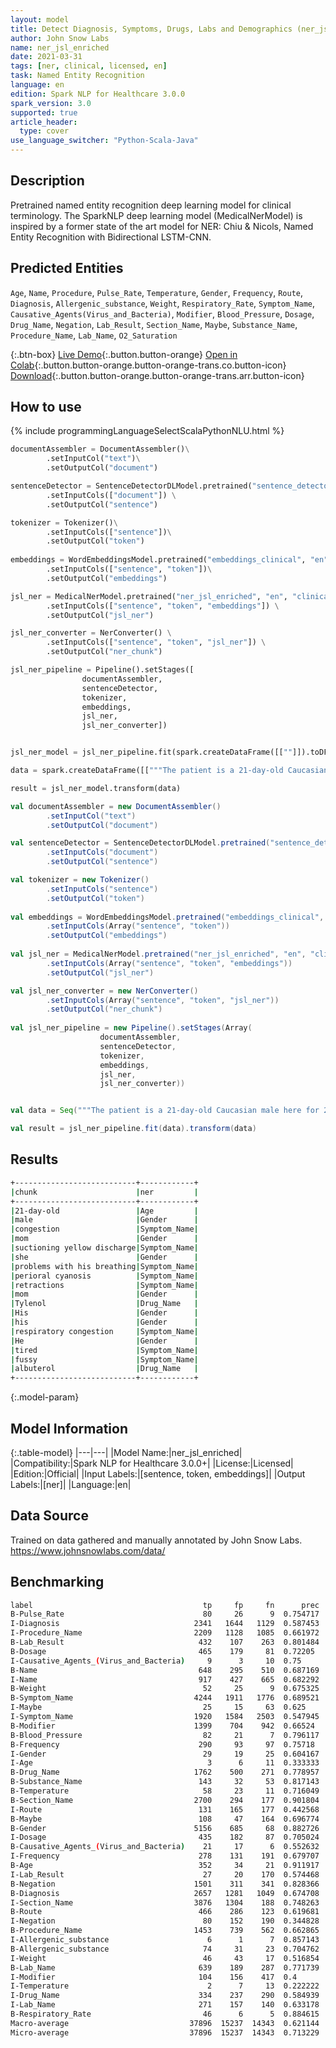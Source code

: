 ```yaml
---
layout: model
title: Detect Diagnosis, Symptoms, Drugs, Labs and Demographics (ner_jsl_enriched)
author: John Snow Labs
name: ner_jsl_enriched
date: 2021-03-31
tags: [ner, clinical, licensed, en]
task: Named Entity Recognition
language: en
edition: Spark NLP for Healthcare 3.0.0
spark_version: 3.0
supported: true
article_header:
  type: cover
use_language_switcher: "Python-Scala-Java"
---
```



## Description


Pretrained named entity recognition deep learning model for clinical terminology. The SparkNLP deep learning model (MedicalNerModel) is inspired by a former state of the art model for NER: Chiu & Nicols, Named Entity Recognition with Bidirectional LSTM-CNN.


## Predicted Entities


`Age`, `Name`, `Procedure`, `Pulse_Rate`, `Temperature`, `Gender`, `Frequency`, `Route`, `Diagnosis`, `Allergenic_substance`, `Weight`, `Respiratory_Rate`, `Symptom_Name`, `Causative_Agents(Virus_and_Bacteria)`, `Modifier`, `Blood_Pressure`, `Dosage`, `Drug_Name`, `Negation`, `Lab_Result`, `Section_Name`, `Maybe`, `Substance_Name`, `Procedure_Name`, `Lab_Name`, `O2_Saturation`


{:.btn-box}
[Live Demo](https://demo.johnsnowlabs.com/healthcare/NER_JSL/){:.button.button-orange}
[Open in Colab](https://colab.research.google.com/github/JohnSnowLabs/spark-nlp-workshop/blob/master/tutorials/streamlit_notebooks/healthcare/NER_JSL.ipynb){:.button.button-orange.button-orange-trans.co.button-icon}
[Download](https://s3.amazonaws.com/auxdata.johnsnowlabs.com/clinical/models/ner_jsl_enriched_en_3.0.0_3.0_1617209691808.zip){:.button.button-orange.button-orange-trans.arr.button-icon}


## How to use






<div class="tabs-box" markdown="1">
{% include programmingLanguageSelectScalaPythonNLU.html %}

```python
documentAssembler = DocumentAssembler()\
		.setInputCol("text")\
		.setOutputCol("document")

sentenceDetector = SentenceDetectorDLModel.pretrained("sentence_detector_dl_healthcare", "en", "clinical/models") \
		.setInputCols(["document"]) \
		.setOutputCol("sentence")

tokenizer = Tokenizer()\
		.setInputCols(["sentence"])\
		.setOutputCol("token")
	
embeddings = WordEmbeddingsModel.pretrained("embeddings_clinical", "en", "clinical/models")\
		.setInputCols(["sentence", "token"])\
		.setOutputCol("embeddings")

jsl_ner = MedicalNerModel.pretrained("ner_jsl_enriched", "en", "clinical/models") \
		.setInputCols(["sentence", "token", "embeddings"]) \
		.setOutputCol("jsl_ner")

jsl_ner_converter = NerConverter() \
		.setInputCols(["sentence", "token", "jsl_ner"]) \
		.setOutputCol("ner_chunk")

jsl_ner_pipeline = Pipeline().setStages([
				documentAssembler,
				sentenceDetector,
				tokenizer,
				embeddings,
				jsl_ner,
				jsl_ner_converter])


jsl_ner_model = jsl_ner_pipeline.fit(spark.createDataFrame([[""]]).toDF("text"))

data = spark.createDataFrame([["""The patient is a 21-day-old Caucasian male here for 2 days of congestion - mom has been suctioning yellow discharge from the patient's nares, plus she has noticed some mild problems with his breathing while feeding (but negative for any perioral cyanosis or retractions). One day ago, mom also noticed a tactile temperature and gave the patient Tylenol. Baby also has had some decreased p.o. intake. His normal breast-feeding is down from 20 minutes q.2h. to 5 to 10 minutes secondary to his respiratory congestion. He sleeps well, but has been more tired and has been fussy over the past 2 days. The parents noticed no improvement with albuterol treatments given in the ER. His urine output has also decreased; normally he has 8 to 10 wet and 5 dirty diapers per 24 hours, now he has down to 4 wet diapers per 24 hours. Mom denies any diarrhea. His bowel movements are yellow colored and soft in nature."""]]).toDF("text")

result = jsl_ner_model.transform(data)
```
```scala
val documentAssembler = new DocumentAssembler()
		.setInputCol("text")
		.setOutputCol("document")

val sentenceDetector = SentenceDetectorDLModel.pretrained("sentence_detector_dl_healthcare", "en", "clinical/models")
		.setInputCols("document") 
		.setOutputCol("sentence")

val tokenizer = new Tokenizer()
		.setInputCols("sentence")
		.setOutputCol("token")
	
val embeddings = WordEmbeddingsModel.pretrained("embeddings_clinical", "en", "clinical/models")
		.setInputCols(Array("sentence", "token"))
	    .setOutputCol("embeddings")
  
val jsl_ner = MedicalNerModel.pretrained("ner_jsl_enriched", "en", "clinical/models")
		.setInputCols(Array("sentence", "token", "embeddings"))
		.setOutputCol("jsl_ner")

val jsl_ner_converter = new NerConverter()
		.setInputCols(Array("sentence", "token", "jsl_ner"))
		.setOutputCol("ner_chunk")
 
val jsl_ner_pipeline = new Pipeline().setStages(Array(
					documentAssembler, 
					sentenceDetector, 
					tokenizer, 
					embeddings, 
					jsl_ner, 
					jsl_ner_converter))


val data = Seq("""The patient is a 21-day-old Caucasian male here for 2 days of congestion - mom has been suctioning yellow discharge from the patient's nares, plus she has noticed some mild problems with his breathing while feeding (but negative for any perioral cyanosis or retractions). One day ago, mom also noticed a tactile temperature and gave the patient Tylenol. Baby also has had some decreased p.o. intake. His normal breast-feeding is down from 20 minutes q.2h. to 5 to 10 minutes secondary to his respiratory congestion. He sleeps well, but has been more tired and has been fussy over the past 2 days. The parents noticed no improvement with albuterol treatments given in the ER. His urine output has also decreased; normally he has 8 to 10 wet and 5 dirty diapers per 24 hours, now he has down to 4 wet diapers per 24 hours. Mom denies any diarrhea. His bowel movements are yellow colored and soft in nature.""").toDS.toDF("text")

val result = jsl_ner_pipeline.fit(data).transform(data)
```
</div>


## Results


```bash
+---------------------------+------------+
|chunk                      |ner         |
+---------------------------+------------+
|21-day-old                 |Age         |
|male                       |Gender      |
|congestion                 |Symptom_Name|
|mom                        |Gender      |
|suctioning yellow discharge|Symptom_Name|
|she                        |Gender      |
|problems with his breathing|Symptom_Name|
|perioral cyanosis          |Symptom_Name|
|retractions                |Symptom_Name|
|mom                        |Gender      |
|Tylenol                    |Drug_Name   |
|His                        |Gender      |
|his                        |Gender      |
|respiratory congestion     |Symptom_Name|
|He                         |Gender      |
|tired                      |Symptom_Name|
|fussy                      |Symptom_Name|
|albuterol                  |Drug_Name   |
+---------------------------+------------+
```


{:.model-param}
## Model Information


{:.table-model}
|---|---|
|Model Name:|ner_jsl_enriched|
|Compatibility:|Spark NLP for Healthcare 3.0.0+|
|License:|Licensed|
|Edition:|Official|
|Input Labels:|[sentence, token, embeddings]|
|Output Labels:|[ner]|
|Language:|en|


## Data Source


Trained on data gathered and manually annotated by John Snow Labs.
https://www.johnsnowlabs.com/data/


## Benchmarking


```bash
label                                      tp     fp     fn      prec       rec        f1
B-Pulse_Rate                               80     26      9  0.754717  0.898876  0.820513
I-Diagnosis                              2341   1644   1129  0.587453  0.67464   0.628035
I-Procedure_Name                         2209   1128   1085  0.661972  0.670613  0.666265
B-Lab_Result                              432    107    263  0.801484  0.621583  0.700162
B-Dosage                                  465    179     81  0.72205   0.851648  0.781513
I-Causative_Agents_(Virus_and_Bacteria)     9      3     10  0.75      0.473684  0.580645
B-Name                                    648    295    510  0.687169  0.559585  0.616849
I-Name                                    917    427    665  0.682292  0.579646  0.626794
B-Weight                                   52     25      9  0.675325  0.852459  0.753623
B-Symptom_Name                           4244   1911   1776  0.689521  0.704983  0.697166
I-Maybe                                    25     15     63  0.625     0.284091  0.390625
I-Symptom_Name                           1920   1584   2503  0.547945  0.434095  0.48442 
B-Modifier                               1399    704    942  0.66524   0.597608  0.629613
B-Blood_Pressure                           82     21      7  0.796117  0.921348  0.854167
B-Frequency                               290     93     97  0.75718   0.749354  0.753247
I-Gender                                   29     19     25  0.604167  0.537037  0.568627
I-Age                                       3      6     11  0.333333  0.214286  0.26087 
B-Drug_Name                              1762    500    271  0.778957  0.866699  0.820489
B-Substance_Name                          143     32     53  0.817143  0.729592  0.770889
B-Temperature                              58     23     11  0.716049  0.84058   0.773333
B-Section_Name                           2700    294    177  0.901804  0.938478  0.919775
I-Route                                   131    165    177  0.442568  0.425325  0.433775
B-Maybe                                   108     47    164  0.696774  0.397059  0.505855
B-Gender                                 5156    685     68  0.882726  0.986983  0.931948
I-Dosage                                  435    182     87  0.705024  0.833333  0.763828
B-Causative_Agents_(Virus_and_Bacteria)    21     17      6  0.552632  0.777778  0.646154
I-Frequency                               278    131    191  0.679707  0.592751  0.633257
B-Age                                     352     34     21  0.911917  0.9437    0.927536
I-Lab_Result                               27     20    170  0.574468  0.137056  0.221311
B-Negation                               1501    311    341  0.828366  0.814875  0.821565
B-Diagnosis                              2657   1281   1049  0.674708  0.716945  0.695186
I-Section_Name                           3876   1304    188  0.748263  0.95374   0.838598
B-Route                                   466    286    123  0.619681  0.791172  0.695004
I-Negation                                 80    152    190  0.344828  0.296296  0.318725
B-Procedure_Name                         1453    739    562  0.662865  0.721092  0.690754
I-Allergenic_substance                      6      1      7  0.857143  0.461538  0.6     
B-Allergenic_substance                     74     31     23  0.704762  0.762887  0.732673
I-Weight                                   46     43     17  0.516854  0.730159  0.605263
B-Lab_Name                                639    189    287  0.771739  0.690065  0.72862 
I-Modifier                                104    156    417  0.4       0.199616  0.266325
I-Temperature                               2      7     13  0.222222  0.133333  0.166667
I-Drug_Name                               334    237    290  0.584939  0.535256  0.558996
I-Lab_Name                                271    157    140  0.633178  0.659367  0.646007
B-Respiratory_Rate                         46      6      5  0.884615  0.901961  0.893204
Macro-average                           37896  15237  14343  0.621144  0.562248  0.59023 
Micro-average                           37896  15237  14343  0.713229  0.725435  0.71928 
```
<!--stackedit_data:
eyJoaXN0b3J5IjpbNDY5ODkwNjAxLDgyMDY2NTc0NSwtMTkzNz
YxNjY1NF19
-->
